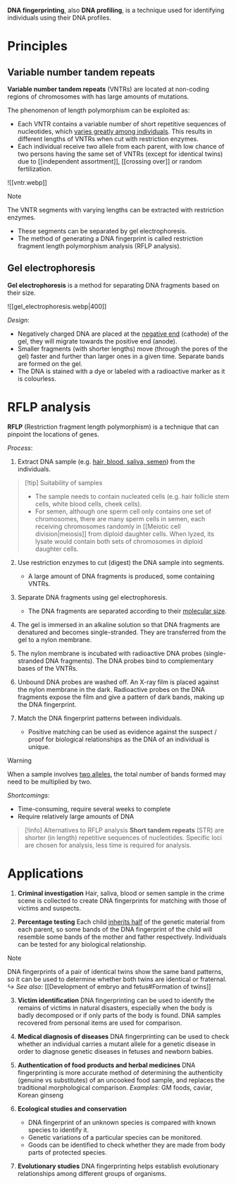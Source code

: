 **DNA fingerprinting**, also **DNA profiling**, is a technique used for <span class="hi-green">identifying individuals using their DNA profiles</span>.

# Principles
## Variable number tandem repeats
**Variable number tandem repeats** (VNTRs) are located at <span class="hi-blue">non-coding regions of chromosomes</span> with has large amounts of mutations.

The phenomenon of <span class="hi-orange">length polymorphism</span> can be exploited as:
- Each VNTR contains a <span class="hi-green">variable number of short repetitive sequences of nucleotides</span>, which <u>varies greatly among individuals</u>. This results in <span class="hi-green">different lengths of VNTRs</span> when cut with restriction enzymes.
- Each individual receive two allele from each parent, with <span class="hi-green">low chance of two persons having the same set of VNTRs</span> (except for <span class="hi-blue">identical twins</span>) due to [[independent assortment]], [[crossing over]] or random fertilization.

![[vntr.webp]]

> [!note]
> The VNTR segments with <span class="hi-green">varying lengths</span> can be extracted with <span class="hi-blue">restriction enzymes</span>.
> - These segments can be separated by <span class="hi-blue">gel electrophoresis</span>.
> - The method of generating a DNA fingerprint is called <span class="hi-blue">restriction fragment length polymorphism analysis</span> (RFLP analysis).

## Gel electrophoresis
**Gel electrophoresis** is a method for separating DNA fragments <span class="hi-green">based on their size</span>.

![[gel_electrophoresis.webp|400]]

*Design*:
- <span class="hi-green">Negatively charged DNA</span> are placed at the <u>negative end</u> (cathode) of the gel, they will <span class="hi-orange">migrate towards the positive end</span> (anode).
- <span class="hi-blue">Smaller fragments</span> (with <span class="hi-blue">shorter lengths</span>) move (through the pores of the gel) <span class="hi-green">faster and further</span> than larger ones in a given time.
  Separate <span class="hi-blue">bands</span> are formed on the gel.
- The DNA is <span class="hi-green">stained with a dye or labeled with a radioactive marker</span> as it is colourless.

# RFLP analysis
**RFLP** (Restriction fragment length polymorphism) is a technique that can pinpoint the locations of genes.

*Process*:
1. <span class="hi-green">Extract</span> DNA sample (e.g. <u>hair, blood, saliva, semen</u>) from the individuals.

> [!tip] Suitability of samples
> - The sample needs to contain <span class="hi-orange">nucleated cells</span> (e.g. hair follicle stem cells, white blood cells, cheek cells).
> - For semen, although one sperm cell only contains one set of chromosomes, there are <span class="hi-green">many sperm cells in semen</span>, each receiving chromosomes randomly in [[Meiotic cell division|meiosis]] from diploid daughter cells. When lyzed, its <span class="hi-blue">lysate</span> would <span class="hi-green">contain both sets of chromosomes</span> in diploid daughter cells.
 
2. Use <span class="hi-blue">restriction enzymes</span> to cut (digest) the DNA sample into segments.
	- A large amount of DNA fragments is produced, some containing VNTRs.

3. <span class="hi-green">Separate</span> DNA fragments using <span class="hi-blue">gel electrophoresis</span>.
	- The DNA fragments are separated according to their <u>molecular size</u>.

4. The gel is immersed in an alkaline solution so that DNA fragments are denatured and becomes single-stranded. They are <span class="hi-green">transferred</span> from the gel to a <span class="hi-blue">nylon membrane</span>.

5. The nylon membrane is <span class="hi-green">incubated</span> with <span class="hi-blue">radioactive DNA probes</span> (single-stranded DNA fragments). The DNA probes bind to complementary bases of the VNTRs.

6. Unbound DNA probes are washed off. An <span class="hi-blue">X-ray film</span> is placed against the nylon membrane in the dark. Radioactive probes on the DNA fragments expose the film and give a pattern of dark bands, making up the DNA fingerprint.

7. <span class="hi-green">Match</span> the DNA fingerprint patterns between individuals.
	- Positive matching can be used as evidence against the suspect / proof for biological relationships as the DNA of an individual is unique.

> [!warning]
> When a sample involves <u>two alleles</u>, the total number of bands formed may need to be multiplied by two.

*Shortcomings*:
- Time-consuming, require several weeks to complete
- Require relatively large amounts of DNA

> [!info] Alternatives to RFLP analysis
> **Short tandem repeats** (STR) are shorter (in length) repetitive sequences of nucleotides. Specific loci are chosen for analysis, less time is required for analysis.

# Applications
1. **Criminal investigation**
   <span class="hi-blue">Hair, saliva, blood or semen</span> sample in the crime scene is collected to create DNA fingerprints for <span class="hi-green">matching</span> with those of victims and suspects.

2. **Percentage testing**
   Each child <u>inherits half</u> of the genetic material from each parent, so some bands of the DNA fingerprint of the child will <span class="hi-green">resemble some bands of the mother and father respectively</span>. Individuals can be tested for any biological relationship.

> [!note]
> DNA fingerprints of a pair of identical twins show the same band patterns, so it can be used to determine whether both twins are identical or fraternal.
> ↪ *See also*: [[Development of embryo and fetus#Formation of twins]]

3. **Victim identification**
   DNA fingerprinting can be used to identify the <span class="hi-green">remains of victims</span> in natural disasters, especially when the body is badly decomposed or if only parts of the body is found. DNA samples recovered from personal items are used for comparison.

4. **Medical diagnosis of diseases**
   DNA fingerprinting can be used to check whether an individual carries a <span class="hi-blue">mutant allele</span> for a genetic disease in order to diagnose <span class="hi-green">genetic diseases</span> in fetuses and newborn babies.

5. **Authentication of food products and herbal medicines**
   DNA fingerprinting is <span class="hi-green">more accurate</span> method of determining the authenticity (genuine vs substitutes) of an <span class="hi-blue">uncooked food sample</span>, and replaces the traditional morphological comparison.
   *Examples*: GM foods, caviar, Korean ginseng

6. **Ecological studies and conservation**
	- DNA fingerprint of an <span class="hi-green">unknown species</span> is compared with known species to identify it.
	- <span class="hi-green">Genetic variations</span> of a particular species can be monitored.
	- Goods can be identified to check whether they are made from body parts of <span class="hi-orange">protected species</span>.

7. **Evolutionary studies**
   DNA fingerprinting helps establish <span class="hi-blue">evolutionary relationships</span> among different groups of organisms.
